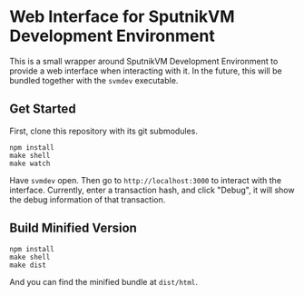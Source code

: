 # Web Interface for SputnikVM Development Environment

This is a small wrapper around SputnikVM Development Environment to
provide a web interface when interacting with it. In the future, this
will be bundled together with the `svmdev` executable.

## Get Started

First, clone this repository with its git submodules.

```
npm install
make shell
make watch
```

Have `svmdev` open. Then go to `http://localhost:3000` to interact
with the interface. Currently, enter a transaction hash, and click
"Debug", it will show the debug information of that transaction.

## Build Minified Version

```
npm install
make shell
make dist
```

And you can find the minified bundle at `dist/html`.
